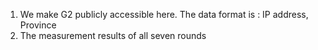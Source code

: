 1. We make G2 publicly accessible here. The data format is : IP address, Province
2. The measurement results of all seven rounds 
